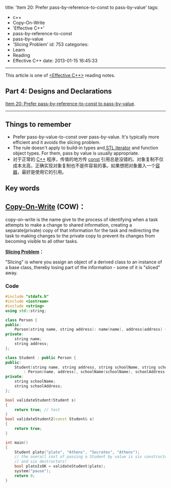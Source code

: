 title: 'Item 20: Prefer pass-by-reference-to-const to pass-by-value'
tags:
  - c++
  - Copy-On-Write
  - 'Effective C++'
  - pass-by-reference-to-const
  - pass-by-value
  - 'Slicing Problem'
id: 753
categories:
  - Learn
  - Reading
  - Effective C++
date: 2013-01-15 16:45:33
---

This article is one of [&lt;Effective C++&gt;](http://www.yekezhong.com/844 "《Effective C++》阅读笔记 (系列)") reading notes.

## Part 4: Designs and Declarations

[Item 20: Prefer pass-by-reference-to-const to pass-by-value](http://www.yekezhong.com/753 "Item 20: Prefer pass-by-reference-to-const to pass-by-value").

* * *

## Things to remember

*   Prefer pass-by-value-to-const over pass-by-value. It's typically more efficient and it avoids the slicing problem.
*   The rule doesn't apply to build-in types and[ STL iterator](http://www.yekezhong.com/574 "Iterator 简单实现") and function object types. For them, pass by value is usually appropriate.
*   对于正常的 [C++](http://www.yekezhong.com/cpp "Category Archives: C++") 程序，传值的地方传 [const](http://www.yekezhong.com/574 "关于const成员函数的使用") 引用总是没错的。对象复制不仅成本太高，正确实现对象复制也不是件容易的事。如果想把对象置入一个[容器](http://www.yekezhong.com/574 "用allocator实现的标准库vector容器类模版")，最好是使用它的引用。

## Key words

## **[Copy-On-Write](http://en.wikipedia.org/wiki/Copy-on-write "Copy-on-write wikipedia") (COW)：**

copy-on-write is the name give to the process of identifying when a task attempts to make a change to shared information, creating a separate(private) copy of that information for the task and redirecting the task to making changes to the private copy to prevent its changes from becoming visible to all other tasks.

**[Slicing Problem](http://stackoverflow.com/questions/274626/what-is-the-slicing-problem-in-c "What is the slicing problem in C++?")：**

"Slicing" is where you assign an object of a derived class to an instance of a base class, thereby losing part of the information - some of it is "sliced" away.

### Code

``` c++
#include "stdafx.h"
#include <iostream>
#include <string>
using std::string;

class Person {
public:
	Person(string name, string address): name(name), address(address) { }
private:
	string name;
	string address;
};

class Student : public Person {
public:
	Student(string name, string address, string schoolName, string schoolAddress) \
		: Person(name, address), schoolName(schoolName), schoolAddress(schoolAddress) { }
private:
	string schoolName;
	string schoolAddress;
};

bool validateStudent(Student s)
{
	return true; // test
}
bool validateStudent2(const Student& s)
{
	return true;
}

int main()
{
	Student plato("plato", "Athens", "Socrates", "Athens");
	// the overall cost of passing a Student by value is six constructors
	// and six destructors!
	bool platoIsOK = validateStudent(plato);
	system("pause");
	return 0;
}
```
